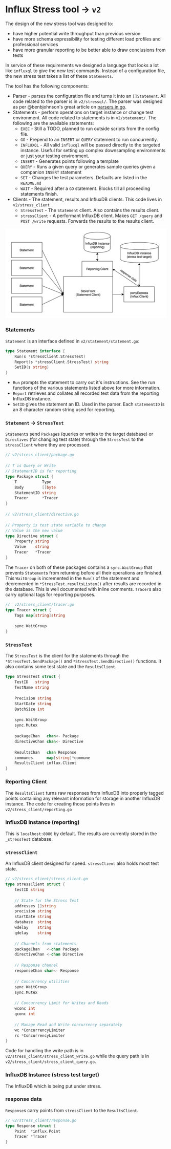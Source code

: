 # Influx Stress tool -> `v2`

The design of the new stress tool was designed to:
* have higher potential write throughput than previous version
* have more schema expressibility for testing different load profiles and professional services
* have more granular reporting to be better able to draw conclusions from tests 

In service of these requirements we designed a language that looks a lot like `influxql` to give the new test commands.  Instead of a configuration file, the new stress test takes a list of these `Statements`.  

The tool has the following components:
* Parser - parses the configuration file and turns it into an `[]Statement`. All code related to the parser is in `v2/stressql/`. The parser was designed as per @benbjohnson's great article on [parsers in go](https://blog.gopheracademy.com/advent-2014/parsers-lexers/).
* Statements - perform operations on target instance or change test environment. All code related to statements is in `v2/statement/`. The following are the available statements:
  - `EXEC` - Still a TODO, planned to run outside scripts from the config file.
  - `GO` - Prepend to an `INSERT` or `QUERY` statement to run concurrently.
  - `INFLUXQL` - All valid `influxql` will be passed directly to the targeted instance. Useful for setting up complex downsampling environments or just your testing environment.
  - `INSERT` - Generates points following a template
  - `QUERY` - Runs a given query or generates sample queries given a companion `INSERT` statement
  - `SET` - Changes the test parameters. Defaults are listed in the `README.md`
  - `WAIT` - Required after a `GO` statement. Blocks till all proceeding statements finish.
* Clients - The statement, results and InfluxDB clients. This code lives in `v2/stress_client`
  - `StressTest` - The `Statement` client. Also contains the results client.
  - `stressClient` - A performant InfluxDB client. Makes `GET /query` and `POST /write` requests. Forwards the results to the results client.
  
![Influx Stress Design](./influx_stress_v2.png)

### Statements

`Statement` is an interface defined in `v2/statement/statement.go`:
```go
type Statement interface {
	Run(s *stressClient.StressTest)
	Report(s *stressClient.StressTest) string
	SetID(s string)
}
```
* `Run` prompts the statement to carry out it's instructions. See the run functions of the various statements listed above for more information. 
* `Report` retrieves and collates all recorded test data from the reporting InfluxDB instance.
* `SetID` gives the statement an ID. Used in the parser. Each `statementID` is an 8 character random string used for reporting.

### `Statement` -> `StressTest`

`Statement`s send `Package`s (queries or writes to the target database) or `Directives` (for changing test state) through the `StressTest` to the `stressClient` where they are processed.
```go
// v2/stress_client/package.go

// T is Query or Write
// StatementID is for reporting
type Package struct {
	T           Type
	Body        []byte
	StatementID string
	Tracer      *Tracer
}

// v2/stress_client/directive.go

// Property is test state variable to change
// Value is the new value
type Directive struct {
	Property string
	Value    string
	Tracer   *Tracer
}
```

The `Tracer` on both of these packages contains a `sync.WaitGroup` that prevents `Statement`s from returning before all their operations are finished. This `WaitGroup` is incremented in the `Run()` of the statement and decremented in `*StressTest.resultsListen()` after results are recorded in the database. This is well documented with inline comments. `Tracer`s also carry optional tags for reporting purposes.

```go
//  v2/stress_client/tracer.go
type Tracer struct {
	Tags map[string]string

	sync.WaitGroup
}
```

### `StressTest`

The `StressTest` is the client for the statements through the `*StressTest.SendPackage()` and `*StressTest.SendDirective()` functions. It also contains some test state and the `ResultsClient`. 

```go
type StressTest struct {
	TestID   string
	TestName string

	Precision string
	StartDate string
	BatchSize int

	sync.WaitGroup
	sync.Mutex

	packageChan   chan<- Package
	directiveChan chan<- Directive

	ResultsChan   chan Response
	communes      map[string]*commune
	ResultsClient influx.Client
}
```

### Reporting Client

The `ResultsClient` turns raw responses from InfluxDB into properly tagged points containing any relevant information for storage in another InfluxDB instance. The code for creating those points lives in `v2/stress_client/reporting.go`

### InfluxDB Instance (reporting)

This is `localhost:8086` by default. The results are currently stored in the `_stressTest` database.

### `stressClient`

An InfluxDB client designed for speed. `stressClient` also holds most test state. 

```go
// v2/stress_client/stress_client.go
type stressClient struct {
	testID string

	// State for the Stress Test
	addresses []string
	precision string
	startDate string
	database  string
	wdelay    string
	qdelay    string

	// Channels from statements
	packageChan   <-chan Package
	directiveChan <-chan Directive

	// Response channel
	responseChan chan<- Response

	// Concurrency utilities
	sync.WaitGroup
	sync.Mutex

	// Concurrency Limit for Writes and Reads
	wconc int
	qconc int

	// Manage Read and Write concurrency separately
	wc *ConcurrencyLimiter
	rc *ConcurrencyLimiter
}
```
Code for handling the write path is in `v2/stress_client/stress_client_write.go` while the query path is in `v2/stress_client/stress_client_query.go`.

### InfluxDB Instance (stress test target)

The InfluxDB which is being put under stress.

### response data

`Response`s carry points from `stressClient` to the `ResultsClient`.

```go
// v2/stress_client/response.go
type Response struct {
	Point  *influx.Point
	Tracer *Tracer
}
```

